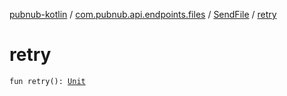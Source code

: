 [pubnub-kotlin](../../index.md) / [com.pubnub.api.endpoints.files](../index.md) / [SendFile](index.md) / [retry](./retry.md)

# retry

`fun retry(): `[`Unit`](https://kotlinlang.org/api/latest/jvm/stdlib/kotlin/-unit/index.html)